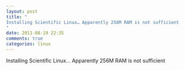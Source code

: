 ```yaml
---
layout: post
title: "
Installing Scientific Linux… Apparently 256M RAM is not sufficient
"
date: 2011-08-19 22:35
comments: true
categories: linux
---
```


Installing Scientific Linux… Apparently 256M RAM is not sufficient

